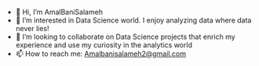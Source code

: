 - 👋 Hi, I’m AmalBaniSalameh
- 👀 I’m interested in Data Science world. I enjoy analyzing data where data never lies!  
- 💞️ I’m looking to collaborate on Data Science projects that enrich my experience and use my curiosity in the analytics world
- 📫 How to reach me: Amalbanisalameh2@gmail.com

<!---
AmalBaniSalameh/AmalBaniSalameh is a ✨ special ✨ repository because its `README.md` (this file) appears on your GitHub profile.
You can click the Preview link to take a look at your changes.
--->
